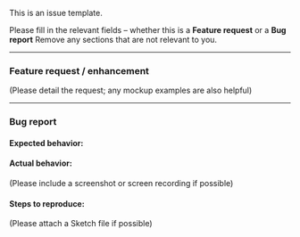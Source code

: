 This is an issue template.

Please fill in the relevant fields – whether this is a **Feature request** or a **Bug report**
Remove any sections that are not relevant to you.

---

### Feature request / enhancement
(Please detail the request; any mockup examples are also helpful)



---

### Bug report
#### Expected behavior:



#### Actual behavior:
(Please include a screenshot or screen recording if possible)



#### Steps to reproduce:
(Please attach a Sketch file if possible)


